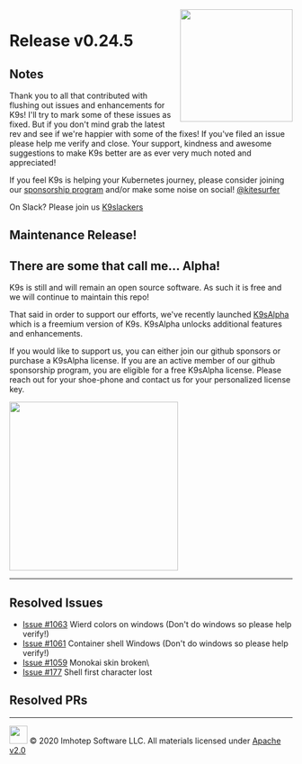 <img src="https://raw.githubusercontent.com/Ya-hwon/k9s/master/assets/k9s_small.png" align="right" width="200" height="auto"/>

# Release v0.24.5

## Notes

Thank you to all that contributed with flushing out issues and enhancements for K9s! I'll try to mark some of these issues as fixed. But if you don't mind grab the latest rev and see if we're happier with some of the fixes! If you've filed an issue please help me verify and close. Your support, kindness and awesome suggestions to make K9s better are as ever very much noted and appreciated!

If you feel K9s is helping your Kubernetes journey, please consider joining our [sponsorship program](https://github.com/sponsors/derailed) and/or make some noise on social! [@kitesurfer](https://twitter.com/kitesurfer)

On Slack? Please join us [K9slackers](https://join.slack.com/t/k9sers/shared_invite/enQtOTA5MDEyNzI5MTU0LWQ1ZGI3MzliYzZhZWEyNzYxYzA3NjE0YTk1YmFmNzViZjIyNzhkZGI0MmJjYzhlNjdlMGJhYzE2ZGU1NjkyNTM)

## Maintenance Release!

## There are some that call me... Alpha!

K9s is still and will remain an open source software. As such it is free and we will continue to maintain this repo!

That said in order to support our efforts, we've recently launched [K9sAlpha](https://k9salpha.io) which is a freemium version of K9s. K9sAlpha unlocks additional features and enhancements.

If you would like to support us, you can either join our github sponsors or purchase a K9sAlpha license. If you are an active member of our github sponsorship program, you are eligible for a free K9sAlpha license. Please reach out for your shoe-phone and contact us for your personalized license key.

<img src="https://k9salpha.io/assets/k9salpha-blue.png" align="center" width="300" height="auto"/>

---

## Resolved Issues

* [Issue #1063](https://github.com/Ya-hwon/k9s/issues/1063) Wierd colors on windows (Don't do windows so please help verify!)
* [Issue #1061](https://github.com/Ya-hwon/k9s/issues/1061) Container shell Windows (Don't do windows so please help verify!)
* [Issue #1059](https://github.com/Ya-hwon/k9s/issues/1059) Monokai skin broken\
* [Issue #177](https://github.com/Ya-hwon/k9s/issues/177) Shell first character lost

## Resolved PRs

---

<img src="https://raw.githubusercontent.com/Ya-hwon/k9s/master/assets/imhotep_logo.png" width="32" height="auto"/> © 2020 Imhotep Software LLC. All materials licensed under [Apache v2.0](http://www.apache.org/licenses/LICENSE-2.0)
